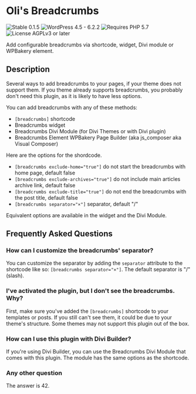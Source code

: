 # Oli's Breadcrumbs

![Stable 0.1.5](https://badgen.net/badge/Stable/0.1.5/00aa00)
![WordPress 4.5 - 6.2.2](https://badgen.net/badge/WordPress/4.5%20-%206.2.2/3858e9)
![Requires PHP 5.7](https://badgen.net/badge/PHP/5.7/7884bf)
![License AGPLv3 or later](https://badgen.net/badge/License/AGPLv3%20or%20later/552b55)

Add configurable breadcrumbs via shortcode, widget, Divi module or WPBakery element.

## Description

Several ways to add breadcrumbs to your pages, if your theme does not support them.
If you theme already supports breadcrumbs, you probably don't need this plugin, as it is likely to have less options.

You can add breadcrumbs with any of these methods:

- `[breadcrumbs]` shortcode
- Breadcrumbs widget
- Breadcrumbs Divi Module (for Divi Themes or with Divi plugin)
- Breadcrumbs Element WPBakery Page Builder (aka js_composer aka Visual Composer)

Here are the options for the shordcode.

- `[breadcrumbs exclude-home="true"]` do not start the breadcrumbs with home page, default false
- `[breadcrumbs exclude-archives="true"]` do not include main articles archive link, default false
- `[breadcrumbs exclude-title="true"]` do not end the breadcrumbs with the post title, default false
- `[breadcrumbs separator="×"]` separator, default "/"

Equivalent options are available in the widget and the Divi Module.

## Frequently Asked Questions

### How can I customize the breadcrumbs' separator?

You can customize the separator by adding the `separator` attribute to the shortcode like so: `[breadcrumbs separator="×"]`. The default separator is "/" (slash).

### I've activated the plugin, but I don't see the breadcrumbs. Why?

First, make sure you've added the `[breadcrumbs]` shortcode to your templates or posts. If you still can't see them, it could be due to your theme's structure. Some themes may not support this plugin out of the box.

### How can I use this plugin with Divi Builder?

If you're using Divi Builder, you can use the Breadcrumbs Divi Module that comes with this plugin. The module has the same options as the shortcode.

### Any other question

The answer is 42.

